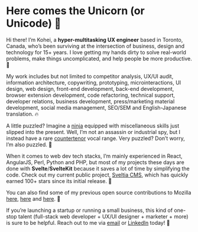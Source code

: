 # Here comes the Unicorn (or Unicode) 🦄

Hi there! I’m Kohei, a **hyper-multitasking UX engineer** based in Toronto, Canada, who’s been surviving at the intersection of business, design and technology for 15+ years. I love getting my hands dirty to solve real-world problems, make things uncomplicated, and help people be more productive. 💪

My work includes but not limited to competitor analysis, UX/UI audit, information architecture, copywriting, prototyping, microinteractions, UI design, web design, front-end development, back-end development, browser extension development, code refactoring, technical support, developer relations, business development, press/marketing material development, social media management, SEO/SEM and English-Japanese translation. 🔥

A little puzzled? Imagine a [ninja](https://en.wikipedia.org/wiki/Ninja) equipped with miscellaneous skills just slipped into the present. Well, I’m not an assassin or industrial spy, but I instead have a rare [countertenor](https://en.wikipedia.org/wiki/Countertenor) vocal range. Very puzzled? Don’t worry, I’m also puzzled. 🥷

When it comes to web dev tech stacks, I’m mainly experienced in React, AngularJS, Perl, Python and PHP, but most of my projects these days are done with **Svelte**/**SvelteKit** because it saves a lot of time by simplifying the code. Check out my current public project, [Sveltia CMS](https://github.com/sveltia/sveltia-cms), which has quickly earned 100+ stars since its initial release. 🌟

You can also find some of my previous open source contributions to Mozilla [here](https://twitter.com/BugzillaUX), [here](https://github.com/mozilla-bteam/bmo/pulls?q=author:kyoshino) and [here](https://github.com/mozilla/bedrock/pulls?q=author:kyoshino). 🦊

If you’re launching a startup or running a small business, this kind of one-stop talent (full-stack web developer + UX/UI designer + marketer + more) is sure to be helpful. Reach out to me via [email](mailto:kohei@britegrid.io) or [LinkedIn](https://www.linkedin.com/in/koheiyoshino/) today! 👋
